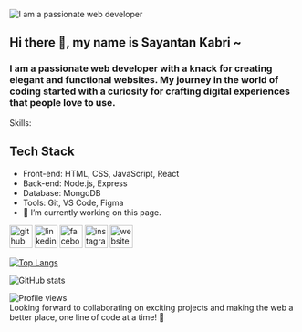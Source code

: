![I am a passionate web developer ](https://media.licdn.com/dms/image/D5616AQEO7SXs_USqdw/profile-displaybackgroundimage-shrink_350_1400/0/1690274041619?e=1698278400&v=beta&t=Mt0UadyOKD6I6YuEwtYqM3X59-u_4GGpRh6dQrB6uA8)
## Hi there 👋, my name is Sayantan Kabri ~
### I am a passionate web developer with a knack for creating elegant and functional websites. My journey in the world of coding started with a curiosity for crafting digital experiences that people love to use.

Skills: 
## Tech Stack
- Front-end: HTML, CSS, JavaScript, React
- Back-end: Node.js, Express
- Database: MongoDB
- Tools: Git, VS Code, Figma
- 🔭 I’m currently working on this page. 


[<img src='https://cdn.jsdelivr.net/npm/simple-icons@3.0.1/icons/github.svg' alt='github' height='40' fill='#FFFFFF'>](https://github.com/Kabri108)  [<img src='https://cdn.jsdelivr.net/npm/simple-icons@3.0.1/icons/linkedin.svg' alt='linkedin' height='40'>](https://www.linkedin.com/in/sayantan-kabri-9907b7238/)  [<img src='https://cdn.jsdelivr.net/npm/simple-icons@3.0.1/icons/facebook.svg' alt='facebook' height='40'>](https://www.facebook.com/sayantan.kabri)  [<img src='https://cdn.jsdelivr.net/npm/simple-icons@3.0.1/icons/instagram.svg' alt='instagram' height='40'>](https://www.instagram.com/coding_khabri/)  [<img src='https://cdn.jsdelivr.net/npm/simple-icons@3.0.1/icons/icloud.svg' alt='website' height='40'>](https://portfolio-five-wheat-40.vercel.app/)  

[![Top Langs](https://github-readme-stats.vercel.app/api/top-langs/?username=Kabri108)](https://github.com/anuraghazra/github-readme-stats)

![GitHub stats](https://github-readme-stats.vercel.app/api?username=Kabri108&show_icons=true)  

![Profile views](https://gpvc.arturio.dev/Kabri108)  
Looking forward to collaborating on exciting projects and making the web a better place, one line of code at a time! 🚀
